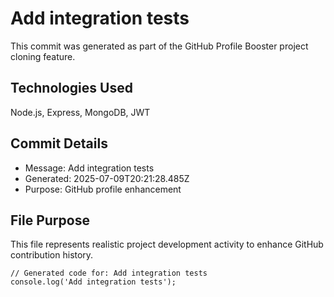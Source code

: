 # Add integration tests

This commit was generated as part of the GitHub Profile Booster project cloning feature.

## Technologies Used
Node.js, Express, MongoDB, JWT

## Commit Details
- Message: Add integration tests
- Generated: 2025-07-09T20:21:28.485Z
- Purpose: GitHub profile enhancement

## File Purpose
This file represents realistic project development activity to enhance GitHub contribution history.

```
// Generated code for: Add integration tests
console.log('Add integration tests');
```
